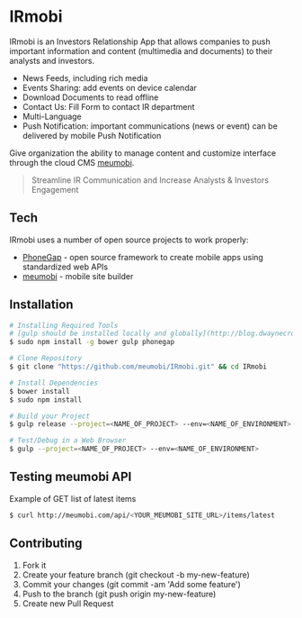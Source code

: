 IRmobi
=========

IRmobi is an Investors Relationship App that allows companies to push important information and content (multimedia and documents) to their analysts and investors.

- News Feeds, including rich media
- Events Sharing: add events on device calendar
- Download Documents to read offline
- Contact Us: Fill Form to contact IR department
- Multi-Language
- Push Notification: important communications (news or event) can be delivered by mobile Push Notification

Give organization the ability to manage content and customize interface through the cloud CMS [meumobi].

> Streamline IR Communication and Increase Analysts & Investors Engagement

Tech
-----------

IRmobi uses a number of open source projects to work properly:

* [PhoneGap] - open source framework to create mobile apps using standardized web APIs
* [meumobi] - mobile site builder

Installation
--------------

```sh
# Installing Required Tools
# [gulp should be installed locally and globally](http://blog.dwaynecrooks.com/post/110903139442/why-do-we-need-to-install-gulp-globally-and)
$ sudo npm install -g bower gulp phonegap

# Clone Repository
$ git clone "https://github.com/meumobi/IRmobi.git" && cd IRmobi

# Install Dependencies
$ bower install
$ sudo npm install

# Build your Project
$ gulp release --project=<NAME_OF_PROJECT> --env=<NAME_OF_ENVIRONMENT>

# Test/Debug in a Web Browser
$ gulp --project=<NAME_OF_PROJECT> --env=<NAME_OF_ENVIRONMENT>

```

Testing meumobi API
----
Example of GET list of latest items

```sh
$ curl http://meumobi.com/api/<YOUR_MEUMOBI_SITE_URL>/items/latest
```

Contributing
----

1. Fork it
2. Create your feature branch (git checkout -b my-new-feature)
3. Commit your changes (git commit -am 'Add some feature')
4. Push to the branch (git push origin my-new-feature)
5. Create new Pull Request


[org.apache.cordova.device]:https://github.com/apache/cordova-plugin-device
[org.apache.cordova.file]:https://github.com/apache/cordova-plugin-file
[org.apache.cordova.file-transfer]:https://github.com/apache/cordova-plugin-file-transfer
[io.github.pwlin.cordova.plugins.fileopener2]:https://github.com/pwlin/cordova-plugin-file-opener2
[nl.x-services.plugins.toast]:https://github.com/EddyVerbruggen/Toast-PhoneGap-Plugin
[meumobi]:http://enterprise.meumobilesite.com/
[@meumobi]:http://twitter.com/meumobi
[MobileAngularUI]:http://mobileangularui.com
[PhoneGap]:http://phonegap.com
[com.jcjee.plugins.emailcomposer]:https://github.com/jcjee/email-composer.git 
